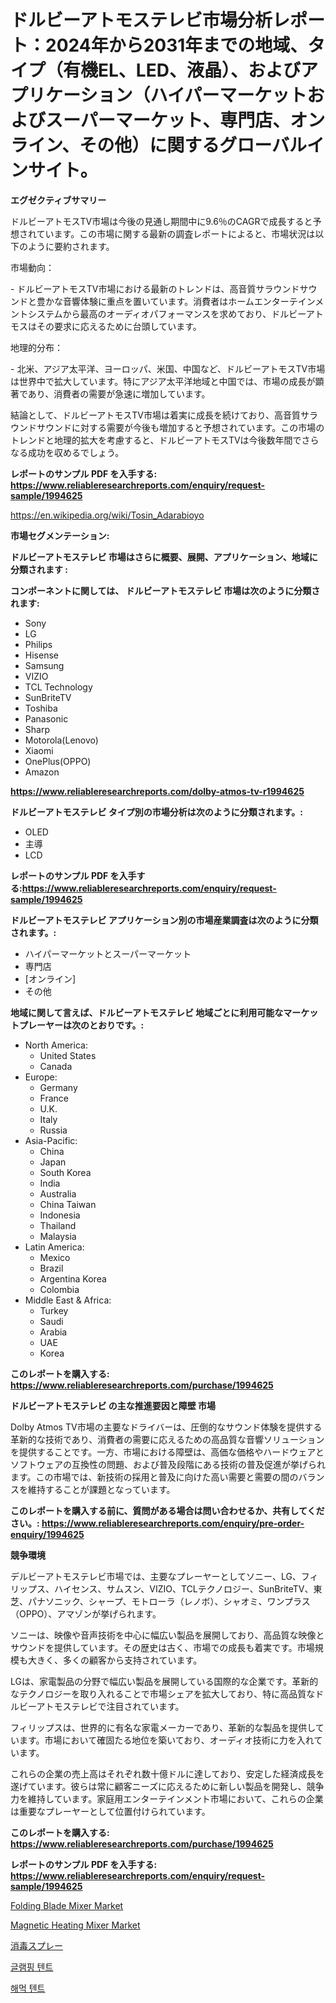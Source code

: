 <p><h1>ドルビーアトモステレビ市場分析レポート：2024年から2031年までの地域、タイプ（有機EL、LED、液晶）、およびアプリケーション（ハイパーマーケットおよびスーパーマーケット、専門店、オンライン、その他）に関するグローバルインサイト。</h1></p><p><strong>エグゼクティブサマリー</strong></p>
<p><p>ドルビーアトモスTV市場は今後の見通し期間中に9.6％のCAGRで成長すると予想されています。この市場に関する最新の調査レポートによると、市場状況は以下のように要約されます。</p><p>市場動向：</p><p>- ドルビーアトモスTV市場における最新のトレンドは、高音質サラウンドサウンドと豊かな音響体験に重点を置いています。消費者はホームエンターテインメントシステムから最高のオーディオパフォーマンスを求めており、ドルビーアトモスはその要求に応えるために台頭しています。</p><p>地理的分布：</p><p>- 北米、アジア太平洋、ヨーロッパ、米国、中国など、ドルビーアトモスTV市場は世界中で拡大しています。特にアジア太平洋地域と中国では、市場の成長が顕著であり、消費者の需要が急速に増加しています。</p><p>結論として、ドルビーアトモスTV市場は着実に成長を続けており、高音質サラウンドサウンドに対する需要が今後も増加すると予想されています。この市場のトレンドと地理的拡大を考慮すると、ドルビーアトモスTVは今後数年間でさらなる成功を収めるでしょう。</p></p>
<p><strong>レポートのサンプル PDF を入手する: <a href="https://www.reliableresearchreports.com/enquiry/request-sample/1994625">https://www.reliableresearchreports.com/enquiry/request-sample/1994625</a></strong></p>
<p><a href="https://en.wikipedia.org/wiki/Tosin_Adarabioyo">https://en.wikipedia.org/wiki/Tosin_Adarabioyo</a></p>
<p><strong>市場セグメンテーション:</strong></p>
<p><strong> ドルビーアトモステレビ 市場はさらに概要、展開、アプリケーション、地域に分類されます :</strong></p>
<p><strong>コンポーネントに関しては、 ドルビーアトモステレビ 市場は次のように分類されます:</strong></p>
<p><ul><li>Sony</li><li>LG</li><li>Philips</li><li>Hisense</li><li>Samsung</li><li>VIZIO</li><li>TCL Technology</li><li>SunBriteTV</li><li>Toshiba</li><li>Panasonic</li><li>Sharp</li><li>Motorola(Lenovo)</li><li>Xiaomi</li><li>OnePlus(OPPO)</li><li>Amazon</li></ul></p>
<p><strong><a href="https://www.reliableresearchreports.com/dolby-atmos-tv-r1994625">https://www.reliableresearchreports.com/dolby-atmos-tv-r1994625</a></strong></p>
<p><strong> ドルビーアトモステレビ タイプ別の市場分析は次のように分類されます。:</strong></p>
<p><ul><li>OLED</li><li>主導</li><li>LCD</li></ul></p>
<p><strong>レポートのサンプル PDF を入手する:<a href="https://www.reliableresearchreports.com/enquiry/request-sample/1994625">https://www.reliableresearchreports.com/enquiry/request-sample/1994625</a></strong></p>
<p><strong> ドルビーアトモステレビ アプリケーション別の市場産業調査は次のように分類されます。:</strong></p>
<p><ul><li>ハイパーマーケットとスーパーマーケット</li><li>専門店</li><li>[オンライン]</li><li>その他</li></ul></p>
<p><strong>地域に関して言えば、ドルビーアトモステレビ 地域ごとに利用可能なマーケットプレーヤーは次のとおりです。:</strong></p>
<p><ul>
    <li>
        North America:
        <ul>
            <li>United States</li>
            <li>Canada</li>
        </ul>
    </li>
    <li>
        Europe:
        <ul>
            <li>Germany</li>
            <li>France</li>
            <li>U.K.</li>
            <li>Italy</li>
            <li>Russia</li>
        </ul>
    </li>
    <li>
        Asia-Pacific:
        <ul>
            <li>China</li>
            <li>Japan</li>
            <li>South Korea</li>
            <li>India</li>
            <li>Australia</li>
            <li>China Taiwan</li>
            <li>Indonesia</li>
            <li>Thailand</li>
            <li>Malaysia</li>
        </ul>
    </li>
    <li>
        Latin America:
        <ul>
            <li>Mexico</li>
            <li>Brazil</li>
            <li>Argentina Korea</li>
            <li>Colombia</li>
        </ul>
    </li>
    <li>
        Middle East & Africa:
        <ul>
            <li>Turkey</li>
            <li>Saudi</li>
            <li>Arabia</li>
            <li>UAE</li>
            <li>Korea</li>
        </ul>
    </li>
    </ul></p>
<p><strong>このレポートを購入する: <a href="https://www.reliableresearchreports.com/purchase/1994625">https://www.reliableresearchreports.com/purchase/1994625</a></strong></p>
<p><strong>ドルビーアトモステレビ の主な推進要因と障壁 市場</strong></p>
<p><p>Dolby Atmos TV市場の主要なドライバーは、圧倒的なサウンド体験を提供する革新的な技術であり、消費者の需要に応えるための高品質な音響ソリューションを提供することです。一方、市場における障壁は、高価な価格やハードウェアとソフトウェアの互換性の問題、および普及段階にある技術の普及促進が挙げられます。この市場では、新技術の採用と普及に向けた高い需要と需要の間のバランスを維持することが課題となっています。</p></p>
<p><strong>このレポートを購入する前に、質問がある場合は問い合わせるか、共有してください。: <a href="https://www.reliableresearchreports.com/enquiry/pre-order-enquiry/1994625">https://www.reliableresearchreports.com/enquiry/pre-order-enquiry/1994625</a></strong></p>
<p><strong>競争環境</strong></p>
<p><p>デルビーアトモステレビ市場では、主要なプレーヤーとしてソニー、LG、フィリップス、ハイセンス、サムスン、VIZIO、TCLテクノロジー、SunBriteTV、東芝、パナソニック、シャープ、モトローラ（レノボ）、シャオミ、ワンプラス（OPPO）、アマゾンが挙げられます。</p><p>ソニーは、映像や音声技術を中心に幅広い製品を展開しており、高品質な映像とサウンドを提供しています。その歴史は古く、市場での成長も着実です。市場規模も大きく、多くの顧客から支持されています。</p><p>LGは、家電製品の分野で幅広い製品を展開している国際的な企業です。革新的なテクノロジーを取り入れることで市場シェアを拡大しており、特に高品質なドルビーアトモステレビで注目されています。</p><p>フィリップスは、世界的に有名な家電メーカーであり、革新的な製品を提供しています。市場において確固たる地位を築いており、オーディオ技術に力を入れています。</p><p>これらの企業の売上高はそれぞれ数十億ドルに達しており、安定した経済成長を遂げています。彼らは常に顧客ニーズに応えるために新しい製品を開発し、競争力を維持しています。家庭用エンターテインメント市場において、これらの企業は重要なプレーヤーとして位置付けられています。</p></p>
<p><strong>このレポートを購入する: <a href="https://www.reliableresearchreports.com/purchase/1994625">https://www.reliableresearchreports.com/purchase/1994625</a></strong></p>
<p><strong>レポートのサンプル PDF を入手する: <a href="https://www.reliableresearchreports.com/enquiry/request-sample/1994625">https://www.reliableresearchreports.com/enquiry/request-sample/1994625</a></strong><strong></strong></p>
<p><p><a href="https://issuu.com/reportprime-2/docs/folding-blade-mixer-market-size-2030.pptx">Folding Blade Mixer Market</a></p><p><a href="https://issuu.com/reportprime-2/docs/magnetic-heating-mixer-market-size-2030.pptx">Magnetic Heating Mixer Market</a></p><p><a href="https://github.com/TerrellConn/Market-Research-Report-List-3/blob/main/200549953714.md">消毒スプレー</a></p><p><a href="https://github.com/shampaakter36/Market-Research-Report-List-2/blob/main/177747968492.md">글램핑 텐트</a></p><p><a href="https://github.com/LuckeyCorbin/Market-Research-Report-List-2/blob/main/837305068493.md">해먹 텐트</a></p></p>
